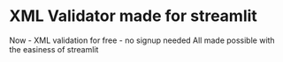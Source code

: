 # XML Validator made for streamlit 
Now - XML validation for free - no signup needed
All made possible with the easiness of streamlit
